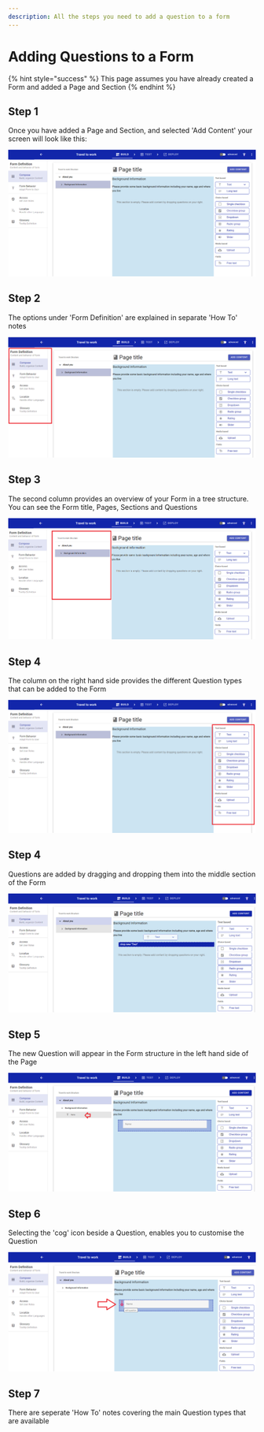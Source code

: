 ```yaml
---
description: All the steps you need to add a question to a form
---
```


# Adding Questions to a Form

{% hint style="success" %}
This page assumes you have already created a Form and added a Page and Section
{% endhint %}

## Step 1

Once you have added a Page and Section, and selected 'Add Content' your screen will look like this:

![](<../../.gitbook/assets/image (319) (1) (1).png>)

## Step 2

The options under 'Form Definition' are explained in separate 'How To' notes

![](<../../.gitbook/assets/image (303) (1) (1).png>)

## Step 3

The second column provides an overview of your Form in a tree structure.  You can see the Form title, Pages, Sections and Questions

![](<../../.gitbook/assets/image (306) (1) (1).png>)

## Step 4

The column on the right hand side provides the different Question types that can be added to the Form

![](<../../.gitbook/assets/image (314) (1).png>)

## Step 4

Questions are added by dragging and dropping them into the middle section of the Form

![](<../../.gitbook/assets/image (315) (1) (1).png>)

## Step 5

The new Question will appear in the Form structure in the left hand side of the Page

![](<../../.gitbook/assets/image (323) (1) (1) (1) (1).png>)

## Step 6

Selecting the 'cog' icon beside a Question, enables you to customise the Question

![](<../../.gitbook/assets/image (304) (1).png>)

## Step 7

There are seperate 'How To' notes covering the main Question types that are available
